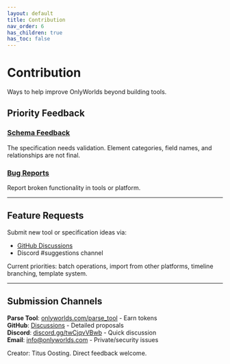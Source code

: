 ```yaml
---
layout: default
title: Contribution
nav_order: 6
has_children: true
has_toc: false
---
```


# Contribution

Ways to help improve OnlyWorlds beyond building tools.

## Priority Feedback

### [Schema Feedback](feedback/)
The specification needs validation. Element categories, field names, and relationships are not final.

### [Bug Reports](bug-reports/)
Report broken functionality in tools or platform.

---

## Feature Requests

Submit new tool or specification ideas via:
- [GitHub Discussions](https://github.com/OnlyWorlds/OnlyWorlds/discussions/categories/tool-requests-feature-requests)
- Discord #suggestions channel

Current priorities: batch operations, import from other platforms, timeline branching, template system.

---

## Submission Channels

**Parse Tool**: [onlyworlds.com/parse_tool](https://onlyworlds.com/parse_tool) - Earn tokens  
**GitHub**: [Discussions](https://github.com/OnlyWorlds/OnlyWorlds/discussions) - Detailed proposals  
**Discord**: [discord.gg/twCjqvVBwb](https://discord.gg/twCjqvVBwb) - Quick discussion  
**Email**: [info@onlyworlds.com](mailto:info@onlyworlds.com) - Private/security issues

Creator: Titus Oosting. Direct feedback welcome.